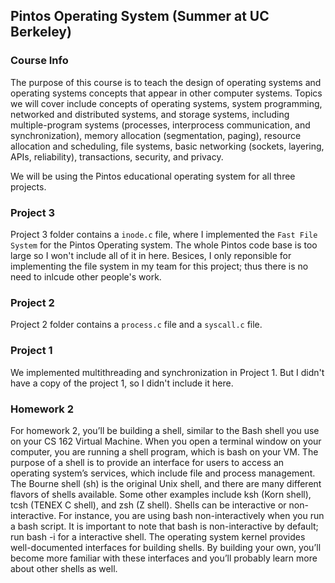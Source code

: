 ## Pintos Operating System (Summer at UC Berkeley)

### Course Info

The purpose of this course is to teach the design of operating systems and operating systems concepts that appear in other computer systems. Topics we will cover include concepts of operating systems, system programming, networked and distributed systems, and storage systems, including multiple-program systems (processes, interprocess communication, and synchronization), memory allocation (segmentation, paging), resource allocation and scheduling, file systems, basic networking (sockets, layering, APIs, reliability), transactions, security, and privacy.

We will be using the Pintos educational operating system for all three projects.


### Project 3

Project 3 folder contains a `inode.c` file, where I implemented the `Fast File System` for the Pintos Operating system.
The whole Pintos code base is too large so I won't include all of it in here. Besices, I only reponsible for implementing the file system in my team for this project; thus there is no need to inlcude other people's work.


### Project 2
Project 2 folder contains a `process.c` file and a `syscall.c` file. 


### Project 1
We implemented multithreading and synchronization in Project 1. But I didn't have a copy of the project 1, so I didn't include it here.

### Homework 2
For homework 2, you’ll be building a shell, similar to the Bash shell you use on your CS 162 Virtual Machine. When you open a terminal window on your computer, you are running a shell program, which is bash on your VM. The purpose of a shell is to provide an interface for users to access an operating system’s services, which include file and process management. The Bourne shell (sh) is the original Unix shell, and there are many different flavors of shells available. Some other examples include ksh (Korn shell), tcsh (TENEX C shell), and zsh (Z shell). Shells can be interactive or non-interactive. For instance, you are using bash non-interactively when you run a bash script. It is important to note that bash is non-interactive by default; run bash -i for a interactive shell.
The operating system kernel provides well-documented interfaces for building shells. By building your own, you’ll become more familiar with these interfaces and you’ll probably learn more about other shells as well.
